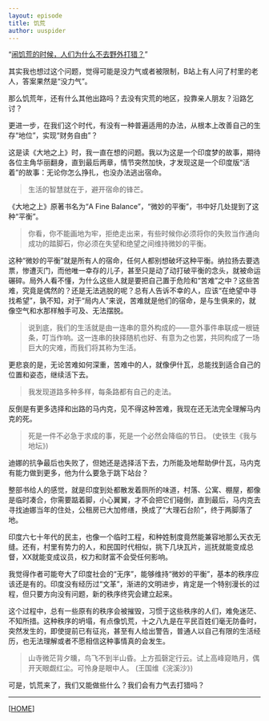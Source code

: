 ```yaml
---
layout: episode
title: 饥荒
author: uuspider
---
```

“[闹饥荒的时候，人们为什么不去野外打猎？][ref01]”

其实我也想过这个问题，觉得可能是没力气或者被限制，B站上有人问了村里的老人，答案果然是“没力气”。

那么饥荒年，还有什么其他出路吗？去没有灾荒的地区，投靠亲人朋友？沿路乞讨？

更进一步，在我们这个时代，有没有一种普遍适用的办法，从根本上改善自己的生存“地位”，实现“财务自由”？

这是读《大地之上》时，我一直在想的问题。我以为这是一个印度梦的故事，期待各位主角华丽翻身，直到最后两章，情节突然加快，才发现这是一个印度版“活着”的故事：无论你怎么挣扎，也没办法逃出宿命。

>生活的智慧就在于，避开宿命的锋芒。

《大地之上》原著书名为“A Fine Balance”，“微妙的平衡”，书中好几处提到了这种“平衡”。

>你看，你不能画地为牢，拒绝走出来，有些时候你必须将你的失败当作通向成功的踏脚石，你必须在失望和绝望之间维持微妙的平衡。

这种“微妙的平衡”就是所有人的宿命，任何人都别想破坏这种平衡。纳拉扬去要选票，惨遭灭门，而他唯一幸存的儿子，甚至只是动了动打破平衡的念头，就被命运碾碎。局外人看不懂，为什么这些人就是要把自己置于危险和“苦难”之中？这些苦难，究竟是偶然的？还是无法逃脱的呢？总有人告诉不幸的人，应该“在绝望中寻找希望”，孰不知，对于“局内人”来说，苦难就是他们的宿命，是与生俱来的，就像空气和水那样触手可及、无法摆脱。

>说到底，我们的生活就是由一连串的意外构成的——意外事件串联成一根链条，叮当作响。这一连串的抉择随机也好、有意为之也罢，共同构成了一场巨大的灾难，而我们将其称为生活。

更悲哀的是，无论苦难如何深重，苦难中的人，就像伊什瓦，总能找到适合自己的位置和姿态，继续活下去。

>我发现道路多种多样，每条路都有自己的走法。

反倒是有更多选择和出路的马内克，见不得这种苦难，我现在还无法完全理解马内克的死。

>死是一件不必急于求成的事，死是一个必然会降临的节日。 (史铁生《我与地坛》)

迪娜的抗争最后也失败了，但她还是选择活下去，力所能及地帮助伊什瓦，马内克有能力做到更多，他为什么要急于跳下站台？

整部书给人的感觉，就是印度到处都散发着厕所的味道，村落、公寓、棚屋，都像是临时凑合，你需要踮着脚，小心翼翼，才不会把它们碰倒，直到最后，马内克去寻找迪娜当年的住处，公租房已大加修缮，换成了“大理石台阶”，终于两脚落了地。

印度六七十年代的民主，也像一个临时工程，和种姓制度竟然能兼容地那么天衣无缝。还有，村里有势力的人，和民国时代相似，挑下几块瓦片，巡抚就能变成总督，XX就能变成议员，权力和财富不会受任何影响。

我觉得作者可能夸大了印度社会的“无序”，能够维持“微妙的平衡”，基本的秩序应该还是有的。印度没有经历过“文革”，渐进的文明进步，肯定是一个特别漫长的过程，但只要方向没有问题，新的秩序终究会建立起来。

这个过程中，总有一些原有的秩序会被摧毁，习惯于这些秩序的人们，难免迷茫、不知所措。这种秩序的坍塌，有点像饥荒，十之八九是在平民百姓们毫无防备时，突然发生的，即使提前已有征兆，甚至有人给出警告，普通人以自己有限的生活经历，也无法理解或者不愿相信这种事情真的会发生。

>山寺微茫背夕曛，鸟飞不到半山昏。上方孤磬定行云。试上高峰窥皓月，偶开天眼觑红尘。可怜身是眼中人。 (王国维《浣溪沙》)

可是，饥荒来了，我们又能做些什么？我们会有力气去打猎吗？

***

[[HOME][episode]]

[episode]:http://about.uuspider.com/2019/06/02/episodeindex.html
[ref01]:https://www.bilibili.com/video/BV1wq4y1q7Wv/?share_source=copy_web&vd_source=0443b50f4c9a6f3ac9a2d08422f230db
